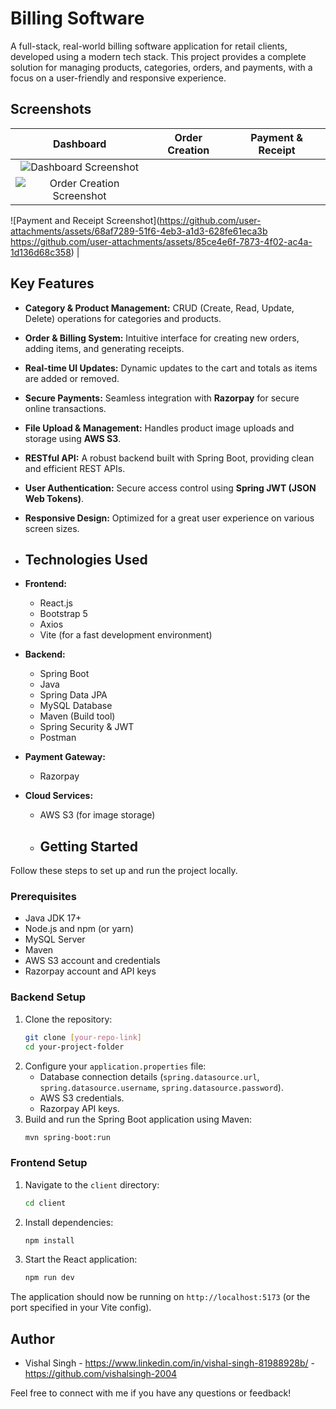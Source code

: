 # Billing Software

A full-stack, real-world billing software application for retail clients, developed using a modern tech stack. This project provides a complete 
solution for managing products, categories, orders, and payments, with a focus on a user-friendly and responsive experience.

## Screenshots

| Dashboard | Order Creation | Payment & Receipt |
| :---: | :---: | :---: |
| ![Dashboard Screenshot](https://github.com/user-attachments/assets/a676694c-cef2-4e5a-b8f8-4b3ef2a1c173) | 
![Order Creation Screenshot](https://github.com/user-attachments/assets/eb1cbf49-7342-459d-adb7-ed52d13abcdd) | 
![Payment and Receipt Screenshot](https://github.com/user-attachments/assets/68af7289-51f6-4eb3-a1d3-628fe61eca3b
                                  https://github.com/user-attachments/assets/85ce4e6f-7873-4f02-ac4a-1d136d68c358) |


## Key Features

* **Category & Product Management:** CRUD (Create, Read, Update, Delete) operations for categories and products.
* **Order & Billing System:** Intuitive interface for creating new orders, adding items, and generating receipts.
* **Real-time UI Updates:** Dynamic updates to the cart and totals as items are added or removed.
* **Secure Payments:** Seamless integration with **Razorpay** for secure online transactions.
* **File Upload & Management:** Handles product image uploads and storage using **AWS S3**.
* **RESTful API:** A robust backend built with Spring Boot, providing clean and efficient REST APIs.
* **User Authentication:** Secure access control using **Spring JWT (JSON Web Tokens)**.
* **Responsive Design:** Optimized for a great user experience on various screen sizes.

* ## Technologies Used

* **Frontend:**
    * React.js
    * Bootstrap 5
    * Axios
    * Vite (for a fast development environment)

* **Backend:**
    * Spring Boot
    * Java
    * Spring Data JPA
    * MySQL Database
    * Maven (Build tool)
    * Spring Security & JWT
    * Postman

* **Payment Gateway:**
    * Razorpay

* **Cloud Services:**
    * AWS S3 (for image storage)
 
    * ## Getting Started

Follow these steps to set up and run the project locally.

### Prerequisites

* Java JDK 17+
* Node.js and npm (or yarn)
* MySQL Server
* Maven
* AWS S3 account and credentials
* Razorpay account and API keys

### Backend Setup

1.  Clone the repository:
    ```bash
    git clone [your-repo-link]
    cd your-project-folder
    ```
2.  Configure your `application.properties` file:
    * Database connection details (`spring.datasource.url`, `spring.datasource.username`, `spring.datasource.password`).
    * AWS S3 credentials.
    * Razorpay API keys.
3.  Build and run the Spring Boot application using Maven:
    ```bash
    mvn spring-boot:run
    ```

### Frontend Setup

1.  Navigate to the `client` directory:
    ```bash
    cd client
    ```
2.  Install dependencies:
    ```bash
    npm install
    ```
3.  Start the React application:
    ```bash
    npm run dev
    ```

The application should now be running on `http://localhost:5173` (or the port specified in your Vite config).

## Author

* Vishal Singh - https://www.linkedin.com/in/vishal-singh-81988928b/ - https://github.com/vishalsingh-2004

Feel free to connect with me if you have any questions or feedback!
